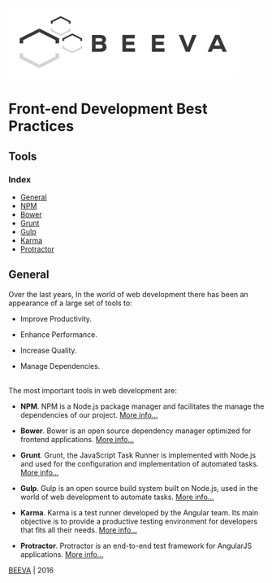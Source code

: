 ![alt text](../../../static/horizontal-beeva-logo.png "BEEVA")
# Front-end Development Best Practices

## Tools

### Index

* [General](#general)
* [NPM](npm)
* [Bower](bower)
* [Grunt](grunt)
* [Gulp](gulp)
* [Karma](karma)
* [Protractor](protractor)

## General

Over the last years, In the world of web development there has been an appearance of a large set of tools to:

   - Improve Productivity.
   
   - Enhance Performance.
 
   - Increase Quality.

   - Manage Dependencies.
   
</br>
The most important tools in web development are:

  - <b>NPM</b>.
   NPM is a Node.js package manager and facilitates the manage the dependencies of our project.  [More info...](npm)

  - <b>Bower</b>.
   Bower is an open source dependency manager optimized for frontend applications. [More info...](bower)

  - <b>Grunt</b>.
   Grunt, the JavaScript Task Runner is implemented with Node.js and used for the configuration and implementation of automated tasks. [More info...](grunt)

  - <b>Gulp</b>.
   Gulp is an open source build system built on Node.js, used in the world of web development to automate tasks. [More info...](gulp)

  - <b>Karma</b>.
   Karma is a test runner developed by the Angular team. Its main objective is to provide a productive testing environment for developers that fits all their needs. [More info...](karma) 

  - <b>Protractor</b>.
   Protractor is an end-to-end test framework for AngularJS applications.  [More info...](protactor) 

[BEEVA](https://www.beeva.com) | 2016
